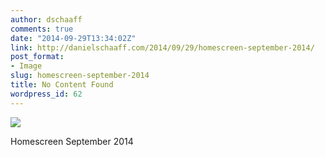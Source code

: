 ```yaml
---
author: dschaaff
comments: true
date: "2014-09-29T13:34:02Z"
link: http://danielschaaff.com/2014/09/29/homescreen-september-2014/
post_format:
- Image
slug: homescreen-september-2014
title: No Content Found
wordpress_id: 62
---
```


![](https://danielschaaff.files.wordpress.com/2014/09/tumblr_nco0cquoxp1qcnv82o1_1280.jpg)

Homescreen September 2014
